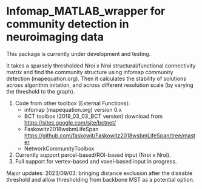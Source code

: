 # Infomap_MATLAB_wrapper for community detection in neuroimaging data

This package is currently under development and testing.

It takes a sparsely thresholded Nroi x Nroi structural/functional connectivity matrix and find the community structure using infomap community detection (mapequation.org).
Then it calculates the stability of solutions across algorithm initation, and across different resolution scale (by varying the threshold to the graph).

1. Code from other toolbox (External Functions):
   - infomap (mapequation.org) version 0.x 
   - BCT toolbox (2019_03_03_BCT version) download from https://sites.google.com/site/bctnet/ 
   - Faskowitz2018wsbmLifeSpan https://github.com/faskowit/Faskowitz2018wsbmLifeSpan/tree/master
   - NetworkCommunityToolbox
2. Currently support parcel-based/ROI-based input (Nroi x Nroi).
3. Full support for vertex-based and voxel-based input in progress.

Major updates:
2023/09/03: bringing distance exclusion after the disirable threshold and allow thresholding from backbone MST as a potential option. 
